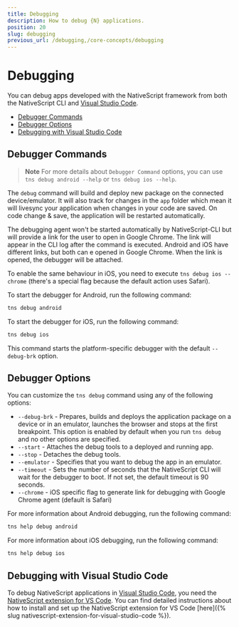 ```yaml
---
title: Debugging
description: How to debug {N} applications.
position: 20
slug: debugging
previous_url: /debugging,/core-concepts/debugging
---
```


# Debugging

You can debug apps developed with the NativeScript framework from both the NativeScript CLI and [Visual Studio Code](https://code.visualstudio.com/).

* [Debugger Commands](#debugger-commands)
* [Debugger Options](#debugger-options)
* [Debugging with Visual Studio Code](#debugging-with-visual-studio-code)

## Debugger Commands

> **Note** For more details about `Debugger Command` options, you can use `tns debug android --help` or `tns debug ios --help`.

The `debug` command will build and deploy new package on the connected device/emulator.
It will also track for changes in the `app` folder which mean it will livesync your application
when changes in your code are saved. On code change & save, the application will be restarted automatically.

The debugging agent won't be started automatically by NativeScript-CLI but will provide a link for the user to open in Google Chrome. The link will appear in the CLI log after the command is executed. Android and iOS have different links, but both can e opened in Google Chrome. When the link is opened, the debugger will be attached.

To enable the same behaviour in iOS, you need to execute `tns debug ios --chrome` (there's a special flag because the default action uses Safari).


To start the debugger for Android, run the following command:

```Bash
tns debug android
```

To start the debugger for iOS, run the following command:

```Bash
tns debug ios
```

This command starts the platform-specific debugger with the default `--debug-brk` option.

## Debugger Options

You can customize the `tns debug` command using any of the following options:
* `--debug-brk` - Prepares, builds and deploys the application package on a device or in an emulator, launches the browser and stops at the first breakpoint. This option is enabled by default when you run `tns debug` and no other options are specified.
* `--start` - Attaches the debug tools to a deployed and running app.
* `--stop` - Detaches the debug tools.
* `--emulator` - Specifies that you want to debug the app in an emulator.
* `--timeout` - Sets the number of seconds that the NativeScript CLI will wait for the debugger to boot. If not set, the default timeout is 90 seconds.
* `--chrome` - iOS specific flag to generate link for debugging with Google Chrome agent (default is Safari)

For more information about Android debugging, run the following command:

```Bash
tns help debug android
```

For more information about iOS debugging, run the following command:

```Bash
tns help debug ios
```

## Debugging with Visual Studio Code

To debug NativeScript applications in [Visual Studio Code](https://code.visualstudio.com/), you need the [NativeScript extension for VS Code](https://marketplace.visualstudio.com/items?itemName=Telerik.nativescript). You can find detailed instructions about how to install and set up the NativeScript extension for VS Code [here]({% slug nativescript-extension-for-visual-studio-code %}).
